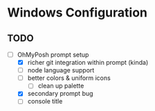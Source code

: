 # Windows Configuration

## TODO

- [ ] OhMyPosh prompt setup
  - [x] richer git integration within prompt (kinda)
  - [ ] node language support
  - [ ] better colors & uniform icons
    - [ ] clean up palette 
  - [x] secondary prompt bug
  - [ ] console title